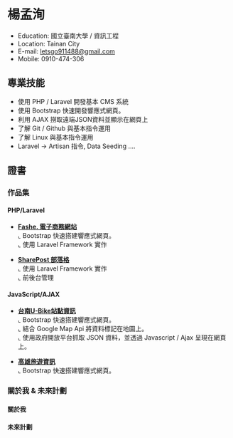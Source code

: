 
# 楊孟洵

- Education: 國立臺南大學 / 資訊工程
- Location: Tainan City
- E-mail: letsgo911488@gmail.com
- Mobile: 0910-474-306



## 專業技能


- 使用 PHP / Laravel 開發基本 CMS 系統
- 使用 Bootstrap 快速開發響應式網頁。
- 利用 AJAX 撈取遠端JSON資料並顯示在網頁上
- 了解 Git / Github 與基本指令運用
- 了解 Linux 與基本指令運用
- Laravel -> Artisan 指令, Data Seeding ....

## 證書



### 作品集 


#### PHP/Laravel

- <a href="https://github.com/YangYangXun/Laravel-EcommerceFashe" target="_blank"><B>Fashe. 電子商務網站</B></a><BR>
  ⌞ Bootstrap 快速搭建響應式網頁。 <BR>
  ⌞ 使用 Laravel Framework 實作<BR>
 
  
- <a href="https://github.com/YangYangXun/Laravel-SharePost" target="_blank"><B>SharePost 部落格 </B> </a> <BR>
  ⌞ 使用 Laravel Framework 實作<BR>
  ⌞ 前後台管理<BR>
  
#### JavaScript/AJAX

- <a href="" target="_blank"><B>台南U-Bike站點資訊</B></a><BR>
  ⌞ Bootstrap 快速搭建響應式網頁。 <BR>
  ⌞ 結合 Google Map Api 將資料標記在地圖上。<BR>
  ⌞ 使用政府開放平台抓取 JSON 資料，並透過 Javascript / Ajax 呈現在網頁上。<BR>

- <a href="" target="_blank"><B>高雄旅遊資訊</B></a> <BR>
  ⌞ Bootstrap 快速搭建響應式網頁。 <BR>
 
 
 
 
###  關於我 & 未來計劃

#### 關於我


#### 未來計劃

